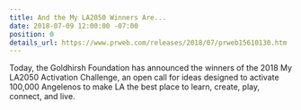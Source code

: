 ```yaml
---
title: And the My LA2050 Winners Are...
date: 2018-07-09 12:00:00 -07:00
position: 0
details_url: https://www.prweb.com/releases/2018/07/prweb15610130.htm
---
```


Today, the Goldhirsh Foundation has announced the winners of the 2018 My LA2050 Activation Challenge, an open call for ideas designed to activate 100,000 Angelenos to make LA the best place to learn, create, play, connect, and live.

